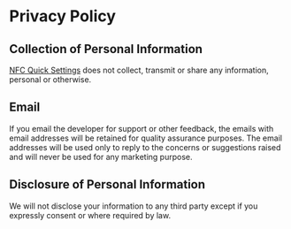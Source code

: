 # Privacy Policy

## Collection of Personal Information

[NFC Quick Settings] does not collect, transmit or share any information, personal or otherwise.

## Email

If you email the developer for support or other feedback, the emails with email addresses will be
retained for quality assurance purposes. The email addresses will be used only to reply to the
concerns or suggestions raised and will never be used for any marketing purpose.

## Disclosure of Personal Information

We will not disclose your information to any third party except if you expressly consent or where
required by law.

[NFC Quick Settings]: https://github.com/pcolby/nfc-quick-settings
